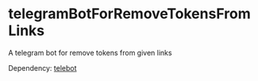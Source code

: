 # telegramBotForRemoveTokensFromLinks
A telegram bot for remove tokens from given links

Dependency:
[telebot](https://github.com/eternnoir/pyTelegramBotAPI)
